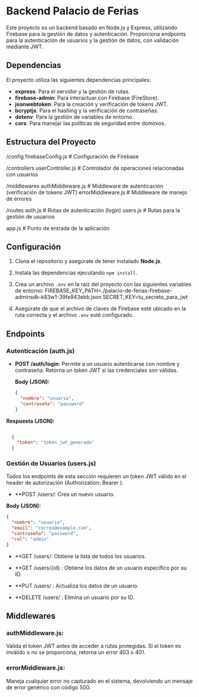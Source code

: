 # Backend Palacio de Ferias

Este proyecto es un backend basado en Node.js y Express, utilizando Firebase para la gestión de datos y autenticación. Proporciona endpoints para la autenticación de usuarios y la gestión de datos, con validación mediante JWT.

## Dependencias

El proyecto utiliza las siguientes dependencias principales:

- **express**: Para el servidor y la gestión de rutas.
- **firebase-admin**: Para interactuar con Firebase (FireStore).
- **jsonwebtoken**: Para la creación y verificación de tokens JWT.
- **bcryptjs**: Para el hashing y la verificación de contraseñas.
- **dotenv**: Para la gestión de variables de entorno.
- **cors**: Para manejar las políticas de seguridad entre dominios.

## Estructura del Proyecto

/config firebaseConfig.js # Configuración de Firebase

/controllers userController.js # Controlador de operaciones relacionadas con usuarios

/middlewares authMiddleware.js # Middleware de autenticación (verificación de tokens JWT) errorMiddleware.js # Middleware de manejo de errores

/routes auth.js # Rutas de autenticación (login) users.js # Rutas para la gestión de usuarios

app.js # Punto de entrada de la aplicación


## Configuración

1. Clona el repositorio y asegúrate de tener instalado **Node.js**.
2. Instala las dependencias ejecutando `npm install`.
3. Crea un archivo `.env` en la raíz del proyecto con las siguientes variables de entorno:
   FIREBASE_KEY_PATH=./palacio-de-ferias-firebase-adminsdk-k83w1-39fe943ebb.json
   SECRET_KEY=tu_secreto_para_jwt

4. Asegúrate de que el archivo de claves de Firebase esté ubicado en la ruta correcta y el archivo `.env` esté configurado.

## Endpoints

### Autenticación (auth.js)

- **POST /auth/login**: Permite a un usuario autenticarse con nombre y contraseña. Retorna un token JWT si las credenciales son válidas.

  **Body (JSON):**
  ```json
  {
    "nombre": "usuario",
    "contraseña": "password"
  }
  
**Respuesta (JSON):**
```json

  {
    "token": "token_jwt_generado"
  }
````

### Gestión de Usuarios (users.js)

Todos los endpoints de esta sección requieren un token JWT válido en el header de autorización (Authorization: Bearer <token>).

- **POST /users/: Crea un nuevo usuario.

**Body (JSON):**
```json
{
  "nombre": "usuario",
  "email": "correo@example.com",
  "contraseña": "password",
  "rol": "admin"
}
````

- **GET /users/: Obtiene la lista de todos los usuarios.

- **GET /users/{id}
: Obtiene los datos de un usuario específico por su ID.

- **PUT /users/
: Actualiza los datos de un usuario.

- **DELETE /users/
: Elimina un usuario por su ID.

## Middlewares
### authMiddleware.js: 
Valida el token JWT antes de acceder a rutas protegidas. Si el token es inválido o no se proporciona, retorna un error 403 o 401.

### errorMiddleware.js: 
Maneja cualquier error no capturado en el sistema, devolviendo un mensaje de error genérico con código 500.
